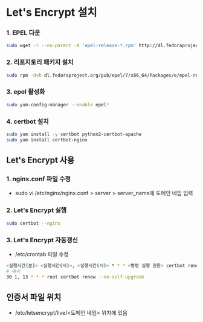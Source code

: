 # Let's Encrypt 설치

### 1. EPEL 다운
```bash
sudo wget -r --no-parent -A 'epel-release-*.rpm' http://dl.fedoraproject.org/pub/epel/7/x86_64/Packages/e/
```

### 2. 리포지토리 패키지 설치
```bash
sudo rpm -Uvh dl.fedoraproject.org/pub/epel/7/x86_64/Packages/e/epel-release-*.rpm
```

### 3. epel 활성화
```bash
sudo yum-config-manager --enable epel*
```

### 4. certbot 설치
```bash
sudo yum install -y certbot python2-certbot-apache
sudo yum install certbot-nginx
```

## Let's Encrypt 사용
### 1. nginx.conf 파일 수정
* sudo vi /etc/nginx/nginx.conf > server > server_name에 도메인 네임 입력

### 2. Let's Encrypt 실행
```bash
sudo certbot --nginx
```

### 3. Let's Encrypt 자동갱신
* /etc/crontab 파일 수정
```bash
<실행시간(분)> <실행시간(시)>, <실행시간(시)> * * * <명령 실행 권한> certbot renew --no-self-upgrade
# 예시
30 1, 13 * * * root certbot renew --no-self-upgrade
```

## 인증서 파일 위치
* /etc/letsencrypt/live/<도메인 네임> 위치에 있음